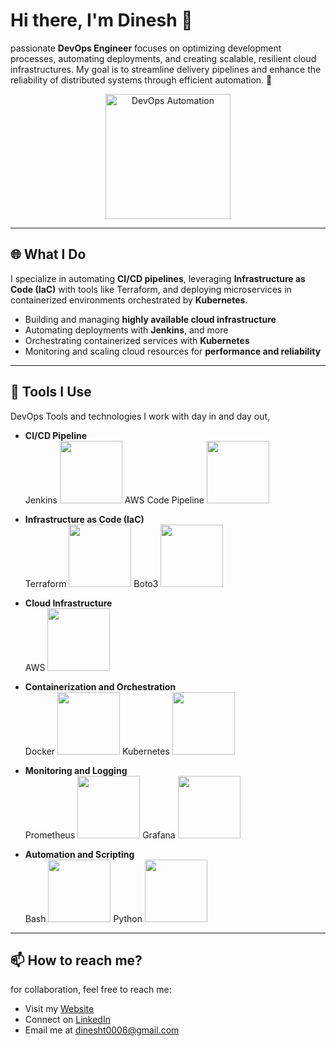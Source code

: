 # Hi there, I'm Dinesh 👋

 passionate **DevOps Engineer** focuses on optimizing development processes, automating deployments, and creating scalable, resilient cloud infrastructures. My goal is to streamline delivery pipelines and enhance the reliability of distributed systems through efficient automation. 🚀


<div align="center">
  <img src="https://media.giphy.com/media/qgQUggAC3Pfv687qPC/giphy.gif" alt="DevOps Automation" width="200" height="200"/>
</div>

---

## 🌐 What I Do

I specialize in automating **CI/CD pipelines**, leveraging **Infrastructure as Code (IaC)** with tools like Terraform, and deploying microservices in containerized environments orchestrated by **Kubernetes**. 

- Building and managing **highly available cloud infrastructure**
- Automating deployments with **Jenkins**, and more
- Orchestrating containerized services with **Kubernetes**
- Monitoring and scaling cloud resources for **performance and reliability**

---

## 🔧 Tools I Use

DevOps Tools and technologies I work with day in and day out,

* **CI/CD Pipeline**  
  Jenkins <img src="https://upload.wikimedia.org/wikipedia/commons/thumb/e/e9/Jenkins_logo.svg/1200px-Jenkins_logo.svg.png" height="100" width="100"/>  AWS Code Pipeline <img src="https://upload.wikimedia.org/wikipedia/commons/9/93/Amazon_Web_Services_Logo.svg" height="100" width="100"/>  
  
* **Infrastructure as Code (IaC)**  
  Terraform <img src="https://www.datocms-assets.com/2885/1629941242-logo-terraform-main.png" height="100" width="100"/>  Boto3 <img src="https://user-images.githubusercontent.com/1513140/90444616-3a5dff00-e08e-11ea-9210-35c47f1945ea.png" height="100" width="100"/>  
  
* **Cloud Infrastructure**  
  AWS <img src="https://upload.wikimedia.org/wikipedia/commons/9/93/Amazon_Web_Services_Logo.svg" height="100" width="100"/>  
 
* **Containerization and Orchestration**  
  Docker <img src="https://www.docker.com/wp-content/uploads/2022/03/Moby-logo.png" height="100" width="100"/>   Kubernetes <img src="https://upload.wikimedia.org/wikipedia/commons/3/39/Kubernetes_logo_without_workmark.svg" height="100" width="100"/>  
 
* **Monitoring and Logging**  
  Prometheus <img src="https://upload.wikimedia.org/wikipedia/commons/thumb/3/38/Prometheus_software_logo.svg/1200px-Prometheus_software_logo.svg.png" height="100" width="100"/> Grafana <img src="https://upload.wikimedia.org/wikipedia/commons/3/3b/Grafana_logo.svg" height="100" width="100"/>
  
* **Automation and Scripting**  
  Bash <img src="https://upload.wikimedia.org/wikipedia/commons/thumb/4/4b/Bash_Logo_Colored.svg/1200px-Bash_Logo_Colored.svg.png" height="100" width="100"/>  Python <img src="https://upload.wikimedia.org/wikipedia/commons/c/c3/Python-logo-notext.svg" height="100" width="100"/>

---


## 📫 How to reach me?

for collaboration, feel free to reach me:

- Visit my [Website]()
- Connect on [LinkedIn](https://www.linkedin.com/in/dinesht-0006-/)
- Email me at [dinesht0006@gmail.com](mailto:dinesht0006@gmail.com)



